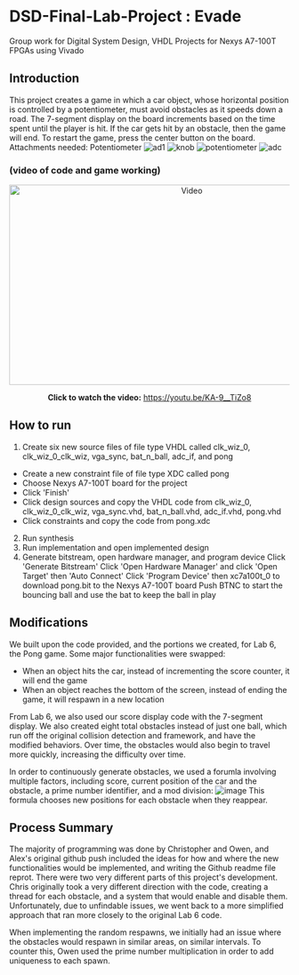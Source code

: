 # DSD-Final-Lab-Project : Evade
Group work for Digital System Design, VHDL Projects for Nexys A7-100T FPGAs using Vivado

## Introduction
This project creates a game in which a car object, whose horizontal position is controlled by a potentiometer, must avoid obstacles as it speeds down a road. The 7-segment display on the board increments based on the time spent until the player is hit. If the car gets hit by an obstacle, then the game will end. To restart the game, press the center button on the board.
Attachments needed: Potentiometer
![ad1](https://github.com/Aoli03/DSD-Final-Lab-Project/assets/98103091/ed545e78-0733-40e7-aa92-60703d478cdd)
![knob](https://github.com/Aoli03/DSD-Final-Lab-Project/assets/98103091/550d01d7-49ca-421a-8eb5-8dc8e1025038)
![potentiometer](https://github.com/Aoli03/DSD-Final-Lab-Project/assets/98103091/bd074cfc-af65-4608-83c1-67b9f7131356)
![adc](https://github.com/Aoli03/DSD-Final-Lab-Project/assets/98103091/afd477de-8d1b-43ec-8c98-96ecb9016d4c)
### (video of code and game working)
<p align="center">
  <a href="https://youtu.be/KA-9__TiZo8?si=tS1_NFEJWww7RmaJ">
    <img src="https://img.youtube.com/vi/KA-9__TiZo8/0.jpg" alt="Video" width="640" height="360">
  </a>
</p>

<!-- Add the following markdown to enable video playback -->
<p align="center">
  <b>Click to watch the video:</b> <a href="https://youtu.be/KA-9__TiZo8?si=tS1_NFEJWww7RmaJ">https://youtu.be/KA-9__TiZo8</a>
</p>

## How to run
1. Create six new source files of file type VHDL called clk_wiz_0, clk_wiz_0_clk_wiz, vga_sync, bat_n_ball, adc_if, and pong
- Create a new constraint file of file type XDC called pong
- Choose Nexys A7-100T board for the project
- Click 'Finish'
- Click design sources and copy the VHDL code from clk_wiz_0, clk_wiz_0_clk_wiz, vga_sync.vhd, bat_n_ball.vhd, adc_if.vhd, pong.vhd
- Click constraints and copy the code from pong.xdc
2. Run synthesis
3. Run implementation and open implemented design
4. Generate bitstream, open hardware manager, and program device
Click 'Generate Bitstream'
Click 'Open Hardware Manager' and click 'Open Target' then 'Auto Connect'
Click 'Program Device' then xc7a100t_0 to download pong.bit to the Nexys A7-100T board
Push BTNC to start the bouncing ball and use the bat to keep the ball in play

## Modifications
We built upon the code provided, and the portions we created, for Lab 6, the Pong game. Some major functionalities were swapped:
- When an object hits the car, instead of incrementing the score counter, it will end the game
- When an object reaches the bottom of the screen, instead of ending the game, it will respawn in a new location

From Lab 6, we also used our score display code with the 7-segment display.
We also created eight total obstacles instead of just one ball, which run off the original collision detection and framework, and have the modified behaviors. Over time, the obstacles would also begin to travel more quickly, increasing the difficulty over time.

In order to continuously generate obstacles, we used a forumla involving multiple factors, including score, current position of the car and the obstacle, a prime number identifier, and a mod division:
![image](https://github.com/Aoli03/DSD-Final-Lab-Project/assets/98103091/6a174626-a31d-4507-95e5-4e58a3f4c471)
This formula chooses new positions for each obstacle when they reappear.


## Process Summary
The majority of programming was done by Christopher and Owen, and Alex's original github push included the ideas for how and where the new functionalities would be implemented, and writing the Github readme file reprot.
There were two very different parts of this project's development. Chris originally took a very different direction with the code, creating a thread for each obstacle, and a system that would enable and disable them. Unfortunately, due to unfindable issues, we went back to a more simplified approach that ran more closely to the original Lab 6 code.

When implementing the random respawns, we initially had an issue where the obstacles would respawn in similar areas, on similar intervals. To counter this, Owen used the prime number multiplication in order to add uniqueness to each spawn.
